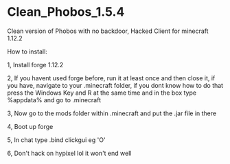 # Clean_Phobos_1.5.4
Clean version of Phobos with no backdoor, Hacked Client for minecraft 1.12.2



How to install: 



1, Install forge 1.12.2 

2, If you havent used forge before, run it at least once and then close it, if you have, navigate to your .minecraft folder, if you dont know how to do that press the Windows Key and R at the same time and in the box type %appdata% and go to .minecraft

3, Now go to the mods folder within .minecraft and put the .jar file in there

4, Boot up forge

5, In chat type .bind clickgui <KEY HERE THAT YOU WANT TO USE TO OPEN THE CLIENT> eg 'O' 

6, Don't hack on hypixel lol it won't end well

